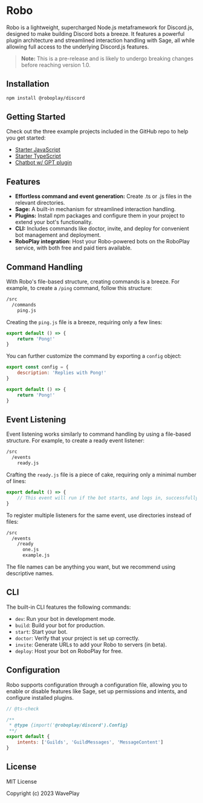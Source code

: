 # Robo

Robo is a lightweight, supercharged Node.js metaframework for Discord.js, designed to make building Discord bots a breeze. It features a powerful plugin architecture and streamlined interaction handling with Sage, all while allowing full access to the underlying Discord.js features.

> **Note:** This is a pre-release and is likely to undergo breaking changes before reaching version 1.0.

## Installation

```bash
npm install @roboplay/discord
```

## Getting Started

Check out the three example projects included in the GitHub repo to help you get started:

- [Starter JavaScript](/examples/starter-javascript/)
- [Starter TypeScript](/examples/starter-typescript/)
- [Chatbot w/ GPT plugin](/examples/gpt-chatbot/)

## Features

- **Effortless command and event generation:** Create .ts or .js files in the relevant directories.
- **Sage:** A built-in mechanism for streamlined interaction handling.
- **Plugins:** Install npm packages and configure them in your project to extend your bot's functionality.
- **CLI:** Includes commands like doctor, invite, and deploy for convenient bot management and deployment.
- **RoboPlay integration:** Host your Robo-powered bots on the RoboPlay service, with both free and paid tiers available.

## Command Handling

With Robo's file-based structure, creating commands is a breeze. For example, to create a `/ping` command, follow this structure:

```bash
/src
  /commands
    ping.js
```

Creating the `ping.js` file is a breeze, requiring only a few lines:

```javascript
export default () => {
	return 'Pong!'
}
```

You can further customize the command by exporting a `config` object:

```javascript
export const config = {
	description: 'Replies with Pong!'
}

export default () => {
	return 'Pong!'
}
```

## Event Listening

Event listening works similarly to command handling by using a file-based structure. For example, to create a ready event listener:

```bash
/src
  /events
    ready.js
```

Crafting the `ready.js` file is a piece of cake, requiring only a minimal number of lines:

```javascript
export default () => {
	// This event will run if the bot starts, and logs in, successfully.
}
```

To register multiple listeners for the same event, use directories instead of files:

```bash
/src
  /events
    /ready
      one.js
      example.js
```

The file names can be anything you want, but we recommend using descriptive names.

## CLI

The built-in CLI features the following commands:

- `dev`: Run your bot in development mode.
- `build`: Build your bot for production.
- `start`: Start your bot.
- `doctor`: Verify that your project is set up correctly.
- `invite`: Generate URLs to add your Robo to servers (in beta).
- `deploy`: Host your bot on RoboPlay for free.

## Configuration

Robo supports configuration through a configuration file, allowing you to enable or disable features like Sage, set up permissions and intents, and configure installed plugins.

```javascript
// @ts-check

/**
 * @type {import('@roboplay/discord').Config}
 **/
export default {
	intents: ['Guilds', 'GuildMessages', 'MessageContent']
}
```

## License

MIT License

Copyright (c) 2023 WavePlay
